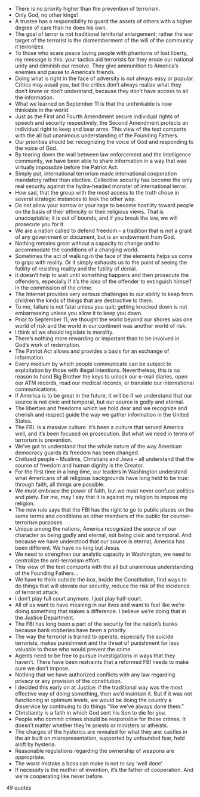  - There is no priority higher than the prevention of terrorism.
 - Only God, no other kings!
 - A trustee has a responsibility to guard the assets of others with a higher degree of care than he does his own.
 - The goal of terror is not traditional territorial enlargement; rather the war target of the terrorist is the dismemberment of the will of the community it terrorizes.
 - To those who scare peace loving people with phantoms of lost liberty, my message is this: your tactics aid terrorists for they erode our national unity and diminish our resolve. They give ammunition to America’s enemies and pause to America’s friends.
 - Doing what is right in the face of adversity is not always easy or popular. Critics may assail you, but the critics don’t always realize what they don’t know or don’t understand, because they don’t have access to all the information.
 - What we learned on September 11 is that the unthinkable is now thinkable in the world.
 - Just as the First and Fourth Amendment secure individual rights of speech and security respectively, the Second Amendment protects an individual right to keep and bear arms. This view of the text comports with the all but unanimous understanding of the Founding Fathers.
 - Our priorities should be: recognizing the voice of God and responding to the voice of God.
 - By tearing down the wall between law enforcement and the intelligence community, we have been able to share information in a way that was virtually impossible before the Patriot Act.
 - Simply put, international terrorism made international cooperation mandatory rather than elective. Collective security has become the only real security against the hydra-headed monster of international terror.
 - How sad, that the group with the most access to the truth chose in several strategic instances to look the other way.
 - Do not allow your sorrow or your rage to become hostility toward people on the basis of their ethnicity or their religious views. That is unacceptable; it is out of bounds, and if you break the law, we will prosecute you for it.
 - We are a nation called to defend freedom – a tradition that is not a grant of any government or document, but is an endowment from God.
 - Nothing remains great without a capacity to change and to accommodate the conditions of a changing world.
 - Sometimes the act of walking in the face of the elements helps us come to grips with reality. Or it simply exhausts us to the point of seeing the futility of resisting reality and the futility of denial.
 - It doesn’t help to wait until something happens and then prosecute the offenders, especially if it’s the idea of the offender to extinguish himself in the commission of the crime.
 - The Internet provides very serious challenges to our ability to keep from children the kinds of things that are destructive to them.
 - To me, failure is not fatal unless you quit; getting knocked down is not embarrassing unless you allow it to keep you down.
 - Prior to September 11, we thought the world beyond our shores was one world of risk and the world in our continent was another world of risk.
 - I think all we should legislate is morality.
 - There’s nothing more rewarding or important than to be involved in God’s work of redemption.
 - The Patriot Act allows and provides a basis for an exchange of information.
 - Every medium by which people communicate can be subject to exploitation by those with illegal intentions. Nevertheless, this is no reason to hand Big Brother the keys to unlock our e-mail diaries, open our ATM records, read our medical records, or translate our international communications.
 - If America is to be great in the future, it will be if we understand that our source is not civic and temporal, but our source is godly and eternal.
 - The liberties and freedoms which we hold dear and we recognize and cherish and respect guide the way we gather information in the United States.
 - The FBI. is a massive culture. It’s been a culture that served America well, and it’s been focused on prosecution. But what we need in terms of terrorism is prevention.
 - We’ve got to understand that the whole nature of the way American democracy guards its freedom has been changed.
 - Civilized people – Muslims, Christians and Jews – all understand that the source of freedom and human dignity is the Creator.
 - For the first time in a long time, our leaders in Washington understand what Americans of all religious backgrounds have long held to be true: through faith, all things are possible.
 - We must embrace the power of faith, but we must never confuse politics and piety. For me, may I say that it is against my religion to impose my religion.
 - The new rule says that the FBI has the right to go to public places on the same terms and conditions as other members of the public for counter-terrorism purposes.
 - Unique among the nations, America recognized the source of our character as being godly and eternal, not being civic and temporal. And because we have understood that our source is eternal, America has been different. We have no king but Jesus.
 - We need to strengthen our analytic capacity in Washington, we need to centralize the anti-terrorism effort.
 - This view of the text comports with the all but unanimous understanding of the Founding Fathers...
 - We have to think outside the box, inside the Constitution, find ways to do things that will elevate our security, reduce the risk of the incidence of terrorist attack.
 - I don’t play full court anymore. I just play half-court.
 - All of us want to have meaning in our lives and want to feel like we’re doing something that makes a difference. I believe we’re doing that in the Justice Department.
 - The FBI has long been a part of the security for the nation’s banks because bank robberies have been a priority.
 - The way the terrorist is trained to operate, especially the suicide terrorists, makes punishment and the threat of punishment far less valuable to those who would prevent the crime.
 - Agents need to be free to pursue investigations in ways that they haven’t. There have been restraints that a reformed FBI needs to make sure we don’t impose.
 - Nothing that we have authorized conflicts with any law regarding privacy or any provision of the constitution.
 - I decided this early on at Justice: if the traditional way was the most effective way of doing something, then we’d maintain it. But if it was not functioning at optimum levels, we would be doing the country a disservice by continuing to do things “like we’ve always done them.”
 - Christianity is a faith in which God sent his Son to die for you.
 - People who commit crimes should be responsible for those crimes. It doesn’t matter whether they’re priests or ministers or atheists.
 - The charges of the hysterics are revealed for what they are: castles in the air built on misrepresentation, supported by unfounded fear, held aloft by hysteria.
 - Reasonable regulations regarding the ownership of weapons are appropriate.
 - The worst mistake a boss can make is not to say ‘well done’.
 - If necessity is the mother of invention, it’s the father of cooperation. And we’re cooperating like never before.

49 quotes